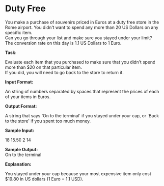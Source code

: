 
# Duty Free

You make a purchase of souvenirs priced in Euros at a duty free store in the Rome airport. You didn't want to spend any more than 20 US Dollars on any specific item.  
Can you go through your list and make sure you stayed under your limit? The conversion rate on this day is 1.1 US Dollars to 1 Euro. 

**Task:**

Evaluate each item that you purchased to make sure that you didn't spend more than $20 on that particular item.  
If you did, you will need to go back to the store to return it.   

**Input Format:**

An string of numbers separated by spaces that represent the prices of each of your items in Euros. 

**Output Format:**

A string that says 'On to the terminal' if you stayed under your cap, or 'Back to the store' if you spent too much money. 

**Sample Input:**

18 15.50 2 14 

**Sample Output:**  
On to the terminal

**Explanation:**
  
You stayed under your cap because your most expensive item only cost $19.80 in US dollars (1 Euro = 1.1 USD).